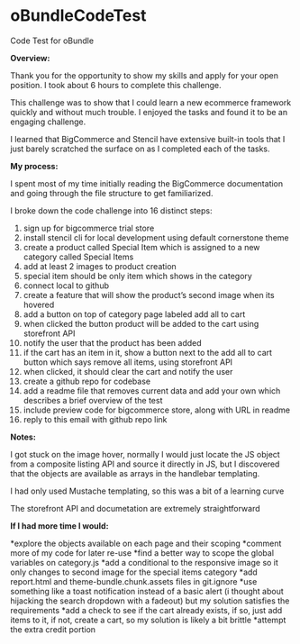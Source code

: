 # oBundleCodeTest
Code Test for oBundle 

**Overview:**

Thank you for the opportunity to show my skills and apply for your open position. I took about 6 hours to complete this challenge. 

This challenge was to show that I could learn a new ecommerce framework quickly and without much trouble. I enjoyed the tasks and found it to be an engaging challenge. 

I learned that BigCommerce and Stencil have extensive built-in tools that I just barely scratched the surface on as I completed each of the tasks. 

**My process:**

I spent most of my time initially reading the BigCommerce documentation and going through the file structure to get familiarized. 

I broke down the code challenge into 16 distinct steps:

1. sign up for bigcommerce trial store
2. install stencil cli for local development using default cornerstone theme
3. create a product called Special Item which is assigned to a new category called Special Items
4. add at least 2 images to product creation
5. special item should be only item which shows in the category
6. connect local to github
7. create a feature that will show the product’s second image when its hovered
8. add a button on top of category page labeled add all to cart
9. when clicked the button product will be added to the cart using storefront API
10. notify the user that the product has been added
11. if the cart has an item in it, show a button next to the add all to cart button which says remove all items, using storefront API
12. when clicked, it should clear the cart and notify the user
13. create a github repo for codebase 
14. add a readme file that removes current data and add your own which describes a brief overview of the test
15. include preview code for bigcommerce store, along with URL in readme 
16. reply to this email with github repo link

**Notes:**

I got stuck on the image hover, normally I would just locate the JS object from a composite listing API and source it directly in JS, but I discovered that the objects are available as arrays in the handlebar templating. 

I had only used Mustache templating, so this was a bit of a learning curve

The storefront API and documetation are extremely straightforward 

**If I had more time I would:**

*explore the objects available on each page and their scoping
*comment more of my code for later re-use
*find a better way to scope the global variables on category.js
*add a conditional to the responsive image so it only changes to second image for the special items category
*add report.html and theme-bundle.chunk.assets files in git.ignore
*use something like a toast notification instead of a basic alert (i thought about hijacking the search dropdown with a fadeout) but my solution satisfies the requirements
*add a check to see if the cart already exists, if so, just add items to it, if not, create a cart, so my solution is likely a bit brittle
*attempt the extra credit portion
